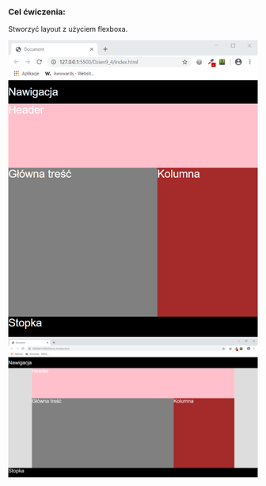 <h3>Cel ćwiczenia:</h3>
<p>Stworzyć layout z użyciem flexboxa.</p>

<img src="Screenshot1.png" alt="Tu powinien być Screenshot1">

<img src="Screenshot2.png" alt="Tu powinien być Screenshot2">
